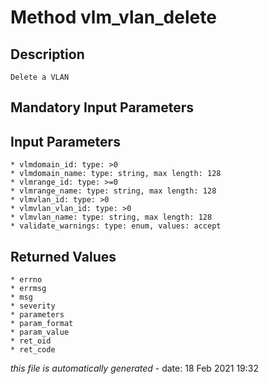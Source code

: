 # Method vlm_vlan_delete

## Description
	Delete a VLAN

## Mandatory Input Parameters

## Input Parameters
	* vlmdomain_id: type: >0
	* vlmdomain_name: type: string, max length: 128
	* vlmrange_id: type: >=0
	* vlmrange_name: type: string, max length: 128
	* vlmvlan_id: type: >0
	* vlmvlan_vlan_id: type: >0
	* vlmvlan_name: type: string, max length: 128
	* validate_warnings: type: enum, values: accept

## Returned Values
	* errno
	* errmsg
	* msg
	* severity
	* parameters
	* param_format
	* param_value
	* ret_oid
	* ret_code


*this file is automatically generated* - date: 18 Feb 2021 19:32